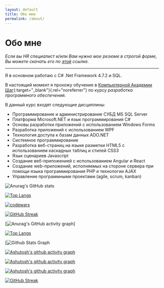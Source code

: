 ```yaml
---
layout: default
title: Обо мне
permalink: /about/
---
```


# Обо мне

*Если вы HR специалист и/или Вам нужно мое резюме в строгой форме, Вы можете
скачать его по [этой](/assets/pdf/resume.pdf) ссылке.*

---

Я в основном работаю с C# .Net Framework 4.7.2 и SQL.

В настоящий момент я прохожу обучение в [Компьютерной Академии Шаг](https://itstep.by/){:target="_blank"}{:rel="noreferrer"} по курсу *разработка программного обеспечения.* 

В данный курс входят следующие дисциплины:

- Программирование и администрирование СУБД MS SQL Server
- Платформа Microsoft.NET и язык программирования С#
- Основы разработки приложений с использованием Windows Forms
- Разработка приложений с использованием WPF
- Технология доступа к базам данных ADO.NET
- Системное программирование
- Разработка веб-страниц на языке разметки HTML5 с использованием каскадных таблиц и стилей CSS3
- Язык сценариев Javascript
- Создание веб-приложенией с использованием Angular и React
- Создание web-приложений, исполняемых на стороне сервера при помощи языка программирования PHP и технологии AJAX
- Управление программными проектами (agile, scrum, kanban)

![Anurag's GitHub stats](https://github-readme-stats.vercel.app/api?username=EvgenyYushko&show_icons=true&theme=radical)

[![Top Langs](https://github-readme-stats.vercel.app/api/top-langs/?username=evgenyyushko&layout=compact)](https://github.com/anuraghazra/github-readme-stats)

[![codewars](https://www.codewars.com/users/EvgenyYushko/badges/large)](https://www.codewars.com/users/username)  

[![GitHub Streak](https://streak-stats.demolab.com/?user=EvgenyYushko)](https://git.io/streak-stats)

[![Anurag's GitHub activity graph](https://activity-graph.herokuapp.com/graph?user=EvgenyYushko)]

[![Top Langs](https://github-readme-stats.vercel.app/api/top-langs/?username=EvgenyYushko)](https://github.com/MrKrishnaAgarwal/readme-components-github)

[![ Github Stats Graph](https://github-profile-summary-cards.vercel.app/api/cards/profile-details?username=EvgenyYushko&theme=radical&hide_border=true)

[![Ashutosh's github activity graph](https://github-readme-activity-graph.vercel.app/graph?username=EvgenyYushko&bg_color=fffff0&color=708090&line=24292e&point=24292e&area=true&hide_border=true)](https://github.com/ashutosh00710/github-readme-activity-graph)

[![Ashutosh's github activity graph](https://github-readme-activity-graph.vercel.app/graph?username=EvgenyYushko&theme=github-compact)](https://github.com/ashutosh00710/github-readme-activity-graph)

[![Ashutosh's github activity graph](https://github-readme-activity-graph.vercel.app/graph?username=EvgenyYushko&theme=tokyo-night)](https://github.com/ashutosh00710/github-readme-activity-graph)

[![GitHub Streak](https://github-readme-streak-stats.herokuapp.com/?user=EvgenyYushko&theme=dark)](https://git.io/streak-stats)

